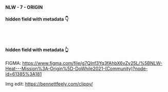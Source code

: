 #### NLW - 7 - ORIGIN

#### hidden field with metadata 👇

<div class="meta_for_parser tablespecs" style="visibility:hidden"> {https://www.youtube.com/watch?v=3LqhEEw62N0&ab_channel=Rocketseat}</div>

#### hidden field with metadata 👆

FIGMA: https://www.figma.com/file/g7QInf3Yq3fAhbX6vZy25L/%5BNLW-Heat---Mission%3A-Origin%5D-DoWhile2021-(Community)?node-id=61385%3A181

Img edit: https://bennettfeely.com/clippy/
